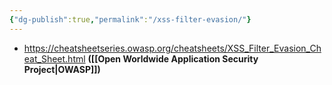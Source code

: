 ```yaml
---
{"dg-publish":true,"permalink":"/xss-filter-evasion/"}
---
```


- https://cheatsheetseries.owasp.org/cheatsheets/XSS_Filter_Evasion_Cheat_Sheet.html **([[Open Worldwide Application Security Project\|OWASP]])**
